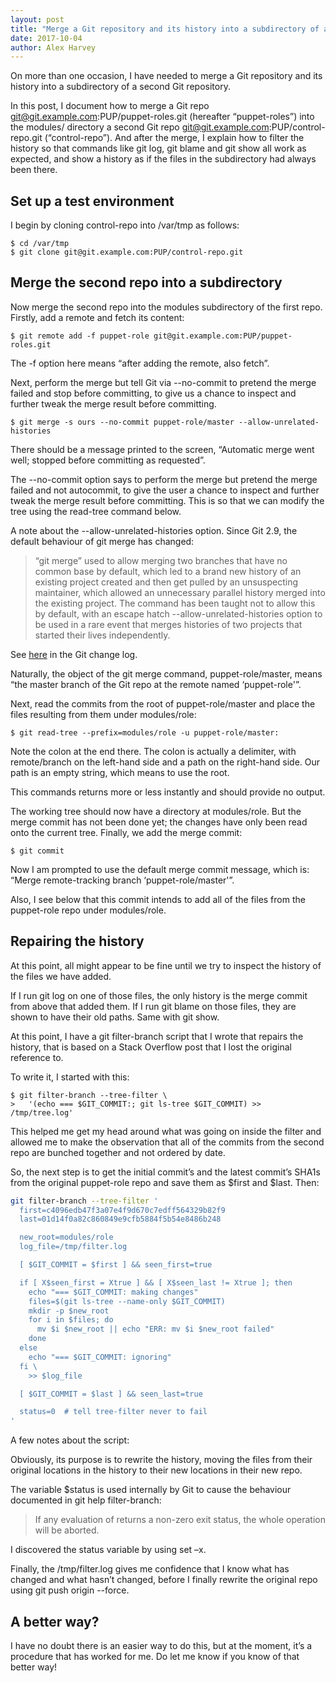 ```yaml
---
layout: post
title: "Merge a Git repository and its history into a subdirectory of a second Git repository"
date: 2017-10-04
author: Alex Harvey
---
```


On more than one occasion, I have needed to merge a Git repository and its history into a subdirectory of a second Git repository.

In this post, I document how to merge a Git repo git@git.example.com:PUP/puppet-roles.git (hereafter “puppet-roles”) into the modules/ directory a second Git repo git@git.example.com:PUP/control-repo.git (“control-repo”). And after the merge, I explain how to filter the history so that commands like git log, git blame and git show all work as expected, and show a history as if the files in the subdirectory had always been there.

## Set up a test environment
I begin by cloning control-repo into /var/tmp as follows:

~~~ text
$ cd /var/tmp
$ git clone git@git.example.com:PUP/control-repo.git
~~~
## Merge the second repo into a subdirectory
Now merge the second repo into the modules subdirectory of the first repo. Firstly, add a remote and fetch its content:

~~~ text
$ git remote add -f puppet-role git@git.example.com:PUP/puppet-roles.git
~~~
The -f option here means “after adding the remote, also fetch”.

Next, perform the merge but tell Git via --no-commit to pretend the merge failed and stop before committing, to give us a chance to inspect and further tweak the merge result before committing.

~~~ text
$ git merge -s ours --no-commit puppet-role/master --allow-unrelated-histories
~~~
There should be a message printed to the screen, “Automatic merge went well; stopped before committing as requested”.

The --no-commit option says to perform the merge but pretend the merge failed and not autocommit, to give the user a chance to inspect and further tweak the merge result before committing. This is so that we can modify the tree using the read-tree command below.

A note about the --allow-unrelated-histories option. Since Git 2.9, the default behaviour of git merge has changed:

> “git merge” used to allow merging two branches that have no common base by default, which led to a brand new history of an existing project created and then get pulled by an unsuspecting maintainer, which allowed an unnecessary parallel history merged into the existing project. The command has been taught not to allow this by default, with an escape hatch --allow-unrelated-histories option to be used in a rare event that merges histories of two projects that started their lives independently.

See [here](https://github.com/git/git/blob/master/Documentation/RelNotes/2.9.0.txt#L58-L68) in the Git change log.

Naturally, the object of the git merge command, puppet-role/master, means “the master branch of the Git repo at the remote named ‘puppet-role'”.

Next, read the commits from the root of puppet-role/master and place the files resulting from them under modules/role:

~~~ text
$ git read-tree --prefix=modules/role -u puppet-role/master:
~~~
Note the colon at the end there. The colon is actually a delimiter, with remote/branch on the left-hand side and a path on the right-hand side. Our path is an empty string, which means to use the root.

This commands returns more or less instantly and should provide no output.

The working tree should now have a directory at modules/role. But the merge commit has not been done yet; the changes have only been read onto the current tree. Finally, we add the merge commit:

~~~ text
$ git commit
~~~
Now I am prompted to use the default merge commit message, which is: “Merge remote-tracking branch ‘puppet-role/master'”.

Also, I see below that this commit intends to add all of the files from the puppet-role repo under modules/role.

## Repairing the history
At this point, all might appear to be fine until we try to inspect the history of the files we have added.

If I run git log on one of those files, the only history is the merge commit from above that added them. If I run git blame on those files, they are shown to have their old paths. Same with git show.

At this point, I have a git filter-branch script that I wrote that repairs the history, that is based on a Stack Overflow post that I lost the original reference to.

To write it, I started with this:

~~~ text
$ git filter-branch --tree-filter \
>   '(echo === $GIT_COMMIT:; git ls-tree $GIT_COMMIT) >> /tmp/tree.log'
~~~
This helped me get my head around what was going on inside the filter and allowed me to make the observation that all of the commits from the second repo are bunched together and not ordered by date.

So, the next step is to get the initial commit’s and the latest commit’s SHA1s from the original puppet-role repo and save them as $first and $last. Then:

~~~ bash
git filter-branch --tree-filter '
  first=c4096edb47f3a07e4f9d670c7edff564329b82f9
  last=01d14f0a82c860849e9cfb5884f5b54e8486b248

  new_root=modules/role
  log_file=/tmp/filter.log

  [ $GIT_COMMIT = $first ] && seen_first=true

  if [ X$seen_first = Xtrue ] && [ X$seen_last != Xtrue ]; then
    echo "=== $GIT_COMMIT: making changes"
    files=$(git ls-tree --name-only $GIT_COMMIT)
    mkdir -p $new_root
    for i in $files; do
      mv $i $new_root || echo "ERR: mv $i $new_root failed"
    done
  else
    echo "=== $GIT_COMMIT: ignoring"
  fi \
    >> $log_file

  [ $GIT_COMMIT = $last ] && seen_last=true

  status=0  # tell tree-filter never to fail
'
~~~
A few notes about the script:

Obviously, its purpose is to rewrite the history, moving the files from their original locations in the history to their new locations in their new repo.

The variable $status is used internally by Git to cause the behaviour documented in git help filter-branch:

> If any evaluation of returns a non-zero exit status, the whole operation will be aborted.

I discovered the status variable by using set –x.

Finally, the /tmp/filter.log gives me confidence that I know what has changed and what hasn’t changed, before I finally rewrite the original repo using git push origin --force.

## A better way?
I have no doubt there is an easier way to do this, but at the moment, it’s a procedure that has worked for me. Do let me know if you know of that better way!
